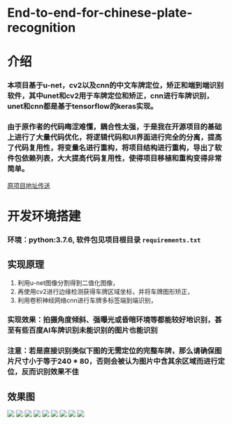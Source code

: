 # End-to-end-for-chinese-plate-recognition

# 介绍
### 本项目基于u-net，cv2以及cnn的中文车牌定位，矫正和端到端识别软件，其中unet和cv2用于车牌定位和矫正，cnn进行车牌识别，unet和cnn都是基于tensorflow的keras实现。
### 由于原作者的代码晦涩难懂，耦合性太强，于是我在开源项目的基础上进行了大量代码优化，将逻辑代码和UI界面进行完全的分离，提高了代码复用性，将变量名进行重构，将项目结构进行重构，导出了软件包依赖列表，大大提高代码复用性，使得项目移植和重构变得非常简单。
[原项目地址传送](https://github.com/duanshengliu/End-to-end-for-chinese-plate-recognition)

# 开发环境搭建
### 环境：python:3.7.6, 软件包见项目根目录 `requirements.txt`
## 实现原理
1. 利用u-net图像分割得到二值化图像，
2. 再使用cv2进行边缘检测获得车牌区域坐标，并将车牌图形矫正，
3. 利用卷积神经网络cnn进行车牌多标签端到端识别， 

### 实现效果：拍摄角度倾斜、强曝光或昏暗环境等都能较好地识别，甚至有些百度AI车牌识别未能识别的图片也能识别
### 注意：若是直接识别类似下图的无需定位的完整车牌，那么请确保图片尺寸小于等于240 * 80，否则会被认为图片中含其余区域而进行定位，反而识别效果不佳

## 效果图
![](https://github.com/duanshengliu/End-to-end-for-chinese-plate-recognition/blob/master/test_pic/lic.png)
![](https://github.com/duanshengliu/End-to-end-for-chinese-plate-recognition/blob/master/test_pic/0.png)
![](https://github.com/duanshengliu/End-to-end-for-chinese-plate-recognition/blob/master/test_pic/1.png)
![](https://github.com/duanshengliu/End-to-end-for-chinese-plate-recognition/blob/master/test_pic/2.png)
![](https://github.com/duanshengliu/End-to-end-for-chinese-plate-recognition/blob/master/test_pic/3.png)
![](https://github.com/duanshengliu/End-to-end-for-chinese-plate-recognition/blob/master/test_pic/4.png)
![](https://github.com/duanshengliu/End-to-end-for-chinese-plate-recognition/blob/master/test_pic/5.png)
![](https://github.com/duanshengliu/End-to-end-for-chinese-plate-recognition/blob/master/test_pic/6.png)
![](https://github.com/duanshengliu/End-to-end-for-chinese-plate-recognition/blob/master/test_pic/7.png)
